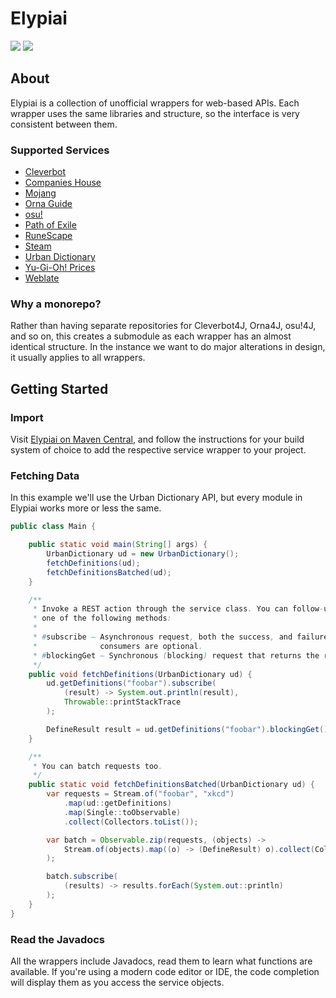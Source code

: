 # Elypiai

[![](https://img.shields.io/maven-central/v/org.elypia.elypiai/osu)](https://search.maven.org/search?q=g:org.elypia.elypiai) [![](https://gitlab.com/SethFalco/elypiai/badges/main/pipeline.svg)](https://gitlab.com/SethFalco/elypiai)

## About

Elypiai is a collection of unofficial wrappers for web-based APIs. Each wrapper uses the same libraries and structure, so the interface is very consistent between them.

### Supported Services

* [Cleverbot](https://www.cleverbot.com/api/)
* [Companies House](https://developer.companieshouse.gov.uk/api/docs/)
* [Mojang](https://wiki.vg/Mojang_API)
* [Orna Guide](https://orna.guide/gameplay?show=16)
* [osu!](https://osu.ppy.sh/docs/index.html)
* [Path of Exile](https://www.pathofexile.com/developer/docs/api-resources)
* [RuneScape](http://runescape.wikia.com/wiki/Application_programming_interface)
* [Steam](https://steamcommunity.com/dev)
* [Urban Dictionary](https://api.urbandictionary.com/v0/define?term=api)
* [Yu-Gi-Oh! Prices](https://yugiohprices.docs.apiary.io/)
* [Weblate](https://docs.weblate.org/en/latest/api.html)

### Why a monorepo?

Rather than having separate repositories for Cleverbot4J, Orna4J, osu!4J, and so on, this creates a submodule as each wrapper has an almost identical structure. In the instance we want to do major alterations in design, it usually applies to all wrappers.

## Getting Started

### Import

Visit [Elypiai on Maven Central](https://search.maven.org/search?q=g:org.elypia.elypiai), and follow the instructions for your build system of choice to add the respective service wrapper to your project.

### Fetching Data

In this example we'll use the Urban Dictionary API, but every module in Elypiai works more or less the same.

```java
public class Main {

    public static void main(String[] args) {
        UrbanDictionary ud = new UrbanDictionary();
        fetchDefinitions(ud);
        fetchDefinitionsBatched(ud);
    }

    /**
     * Invoke a REST action through the service class. You can follow-up with
     * one of the following methods:
     * 
     * #subscribe — Asynchronous request, both the success, and failure
     *              consumers are optional.
     * #blockingGet — Synchronous (blocking) request that returns the result.
     */
    public void fetchDefinitions(UrbanDictionary ud) {
        ud.getDefinitions("foobar").subscribe(
            (result) -> System.out.println(result),
            Throwable::printStackTrace
        );

        DefineResult result = ud.getDefinitions("foobar").blockingGet();
    }

    /**
     * You can batch requests too.
     */
    public static void fetchDefinitionsBatched(UrbanDictionary ud) {
        var requests = Stream.of("foobar", "xkcd")
            .map(ud::getDefinitions)
            .map(Single::toObservable)
            .collect(Collectors.toList());

        var batch = Observable.zip(requests, (objects) ->
            Stream.of(objects).map((o) -> (DefineResult) o).collect(Collectors.toList())
        );

        batch.subscribe(
            (results) -> results.forEach(System.out::println)
        );
    }
}
```

### Read the Javadocs

All the wrappers include Javadocs, read them to learn what functions are available. If you're using a modern code editor or IDE, the code completion will display them as you access the service objects.
